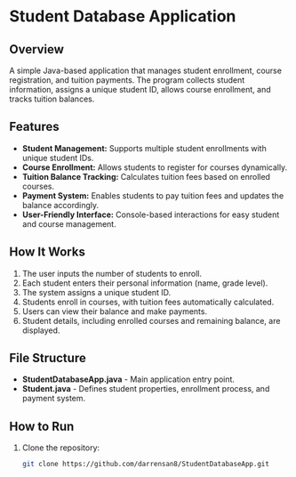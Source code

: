 # Student Database Application

## Overview
A simple Java-based application that manages student enrollment, course registration, and tuition payments. The program collects student information, assigns a unique student ID, allows course enrollment, and tracks tuition balances.

## Features
- **Student Management:** Supports multiple student enrollments with unique student IDs.
- **Course Enrollment:** Allows students to register for courses dynamically.
- **Tuition Balance Tracking:** Calculates tuition fees based on enrolled courses.
- **Payment System:** Enables students to pay tuition fees and updates the balance accordingly.
- **User-Friendly Interface:** Console-based interactions for easy student and course management.

## How It Works
1. The user inputs the number of students to enroll.
2. Each student enters their personal information (name, grade level).
3. The system assigns a unique student ID.
4. Students enroll in courses, with tuition fees automatically calculated.
5. Users can view their balance and make payments.
6. Student details, including enrolled courses and remaining balance, are displayed.

## File Structure
- **StudentDatabaseApp.java** - Main application entry point.
- **Student.java** - Defines student properties, enrollment process, and payment system.

## How to Run
1. Clone the repository:
   ```sh
   git clone https://github.com/darrensan8/StudentDatabaseApp.git
